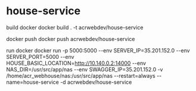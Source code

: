 # house-service
build docker
docker build . -t acrwebdev/house-service

docker push
docker push acrwebdev/house-service

run docker
docker run -p 5000:5000 --env SERVER_IP=35.201.152.0 --env SERVER_PORT=5000 --env HOUSE_BASIC_LOCATION=http://10.140.0.2:14000 --env NAS_DIR=/usr/src/app/nas --env SWAGGER_IP=35.201.152.0 -v /home/acr_webhouse/nas:/usr/src/app/nas --restart=always --name=house-service -d acrwebdev/house-service